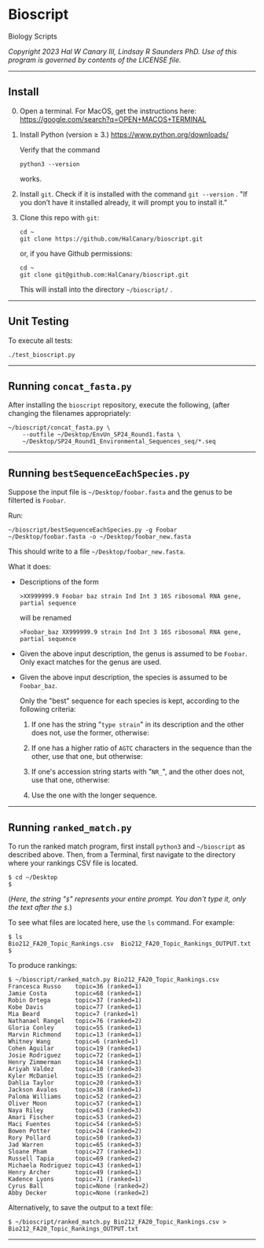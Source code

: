 # Bioscript

Biology Scripts

*Copyright 2023 Hal W Canary III, Lindsay R Saunders PhD.*
*Use of this program is governed by contents of the LICENSE file.*

* * *

## Install

0.  Open a terminal.  For MacOS, get the instructions here:
    <https://google.com/search?q=OPEN+MACOS+TERMINAL>

1.  Install Python (version ≥ 3.) <https://www.python.org/downloads/>

    Verify that the command

    ```
    python3 --version
    ```

    works.

2.  Install `git`.  Check if it is installed with the command `git --version` .
    "If you don’t have it installed already, it will prompt you to install it."

3.  Clone this repo with `git`:

    ```
    cd ~
    git clone https://github.com/HalCanary/bioscript.git
    ```

    or, if you have Github permissions:

    ```
    cd ~
    git clone git@github.com:HalCanary/bioscript.git
    ```

    This will install into the directory `~/bioscript/` .


* * *

## Unit Testing

To execute all tests:

```
./test_bioscript.py
```

* * *

## Running `concat_fasta.py`

After installing the `bioscript` repository, execute the following, (after
changing the filenames appropriately:

```
~/bioscript/concat_fasta.py \
    --outfile ~/Desktop/EnvUn_SP24_Round1.fasta \
    ~/Desktop/SP24_Round1_Environmental_Sequences_seq/*.seq
```

* * *

## Running `bestSequenceEachSpecies.py`

Suppose the input file is `~/Desktop/foobar.fasta` and the genus to be filterted is `Foobar`.

Run:

```
~/bioscript/bestSequenceEachSpecies.py -g Foobar ~/Desktop/foobar.fasta -o ~/Desktop/foobar_new.fasta
```

This should write to a file `~/Desktop/foobar_new.fasta`.

What it does:

*   Descriptions of the form

    ```
    >XX999999.9 Foobar baz strain Ind Int 3 16S ribosomal RNA gene, partial sequence
    ```

    will be renamed

    ```
    >Foobar_baz XX999999.9 strain Ind Int 3 16S ribosomal RNA gene, partial sequence
    ```

*   Given the above input description, the genus is assumed to be `Foobar`.
    Only exact matches for the genus are used.

*   Given the above input description, the species is assumed to be `Foobar_baz`.

    Only the "best" sequence for each species is kept, according to the
    following criteria:

    1.  If one has the string "` type strain `" in its description and the
        other does not, use the former, otherwise:

    2.  If one has a higher ratio of `AGTC` characters in the sequence than the other,
        use that one, but otherwise:

    3.  If one's accession string starts with "`NR_`", and the other does not,
        use that one, otherwise:

    4.  Use the one with the longer sequence.

* * *

## Running `ranked_match.py`

To run the ranked match program, first install `python3` and `~/bioscript` as
described above.  Then, from a Terminal, first navigate to the directory where
your rankings CSV file is located.

```
$ cd ~/Desktop
$
```

(_Here, the string "`$`" represents your entire prompt.  You don't type it,
only the text after the `$`._)

To see what files are located here, use the `ls` command.  For example:

```
$ ls
Bio212_FA20_Topic_Rankings.csv	Bio212_FA20_Topic_Rankings_OUTPUT.txt
$
```

To produce rankings:

```
$ ~/bioscript/ranked_match.py Bio212_FA20_Topic_Rankings.csv
Francesca Russo    topic=36 (ranked=1)
Jamie Costa        topic=68 (ranked=1)
Robin Ortega       topic=37 (ranked=1)
Kobe Davis         topic=77 (ranked=1)
Mia Beard          topic=7 (ranked=1)
Nathanael Rangel   topic=76 (ranked=2)
Gloria Conley      topic=55 (ranked=1)
Marvin Richmond    topic=13 (ranked=1)
Whitney Wang       topic=6 (ranked=1)
Cohen Aguilar      topic=19 (ranked=1)
Josie Rodriguez    topic=72 (ranked=1)
Henry Zimmerman    topic=34 (ranked=1)
Ariyah Valdez      topic=10 (ranked=3)
Kyler McDaniel     topic=35 (ranked=2)
Dahlia Taylor      topic=20 (ranked=3)
Jackson Avalos     topic=38 (ranked=1)
Paloma Williams    topic=52 (ranked=2)
Oliver Moon        topic=57 (ranked=1)
Naya Riley         topic=63 (ranked=3)
Amari Fischer      topic=53 (ranked=2)
Maci Fuentes       topic=54 (ranked=5)
Bowen Potter       topic=24 (ranked=2)
Rory Pollard       topic=50 (ranked=3)
Jad Warren         topic=65 (ranked=3)
Sloane Pham        topic=27 (ranked=1)
Russell Tapia      topic=69 (ranked=2)
Michaela Rodriguez topic=43 (ranked=1)
Henry Archer       topic=49 (ranked=1)
Kadence Lyons      topic=71 (ranked=1)
Cyrus Ball         topic=None (ranked=2)
Abby Decker        topic=None (ranked=2)
```

Alternatively, to save the output to a text file:

```
$ ~/bioscript/ranked_match.py Bio212_FA20_Topic_Rankings.csv > Bio212_FA20_Topic_Rankings_OUTPUT.txt
```

* * *

